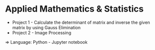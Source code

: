 # Applied Mathematics & Statistics
* Project 1 - Calculate the determinant of matrix and inverse the given matrix by using Gauss Elimination
* Project 2 - Image Processing

=> Language: Python - Jupyter notebook
